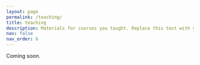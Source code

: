 ```yaml
---
layout: page
permalink: /teaching/
title: teaching
description: Materials for courses you taught. Replace this text with your description.
nav: false
nav_order: 6
---
```


Coming soon. 
